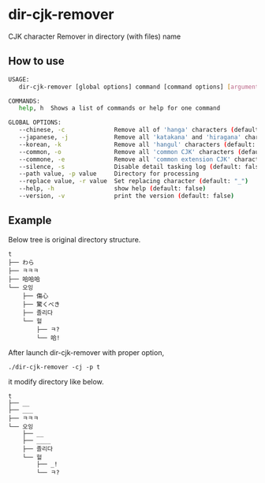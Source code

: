 # dir-cjk-remover
CJK character Remover in directory (with files) name

## How to use
```bash
USAGE:
   dir-cjk-remover [global options] command [command options] [arguments...]

COMMANDS:
   help, h  Shows a list of commands or help for one command

GLOBAL OPTIONS:
   --chinese, -c              Remove all of 'hanga' characters (default: false)
   --japanese, -j             Remove all 'katakana' and 'hiragana' characters (default: false)
   --korean, -k               Remove all 'hangul' characters (default: false)
   --common, -o               Remove all 'common CJK' characters (default: false)
   --commone, -e              Remove all 'common extension CJK' characters (default: false)
   --silence, -s              Disable detail tasking log (default: false)
   --path value, -p value     Directory for processing
   --replace value, -r value  Set replacing character (default: "_")
   --help, -h                 show help (default: false)
   --version, -v              print the version (default: false)
```
## Example
Below tree is original directory structure.
```
t
├── わら
├── ㅋㅋㅋ
├── 哈哈哈
└── 오잉
    ├── 傷心
    ├── 驚くべき
    ├── 졸리다
    └── 헐
        ├── ㅋ?
        └── 哈!
```
After launch dir-cjk-remover with proper option,
```
./dir-cjk-remover -cj -p t
```
it modify directory like below.
```
t
├── __
├── ___
├── ㅋㅋㅋ
└── 오잉
    ├── __
    ├── ____
    ├── 졸리다
    └── 헐
        ├── _!
        └── ㅋ?
```
